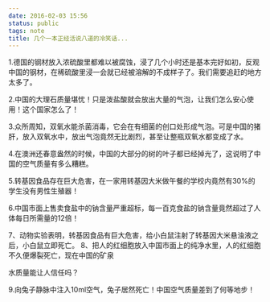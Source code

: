 ```yaml
---
date: 2016-02-03 15:56
status: public
tags: note
title: 几个一本正经活说八道的冷笑话...
---
```


1.德国的钢材放入浓硫酸里都难以被腐蚀，浸了几个小时还是基本完好如初，反观中国的钢材，在稀硫酸里浸一会就已经被溶解的不成样子了。我们需要追赶的地方太多了。

2.中国的大理石质量堪忧！只是泼盐酸就会放出大量的气泡，让我们怎么安心使用！这个国家怎么了！

3.众所周知，双氧水能杀菌消毒，它会在有细菌的创口处形成气泡。可是中国的猪肝，放入双氧水中，放出气泡竟然无比剧烈，甚至让整瓶双氧水都变成了水。

4.在澳洲还春意盎然的时候，中国的大部分的树的叶子都已经掉光了，这说明了中国的空气质量有多么糟糕。

5.转基因食品存在巨大危害，在一家用转基因大米做午餐的学校内竟然有30%的学生没有男性生殖器！

6.中国市面上售卖食盐中的钠含量严重超标，每一百克食盐的钠含量竟然超过了人体每日所需量的12倍！

7、动物实验表明，转基因食品有巨大危害，给小白鼠注射了转基因大米悬浊液之后，小白鼠立即死亡。
8、把人的红细胞放入中国市面上的纯净水里，人的红细胞不久便爆裂死亡，现在中国的矿泉

水质量能让人信任吗？

9.向兔子静脉中注入10ml空气，兔子居然死亡！中国空气质量差到了何等地步！